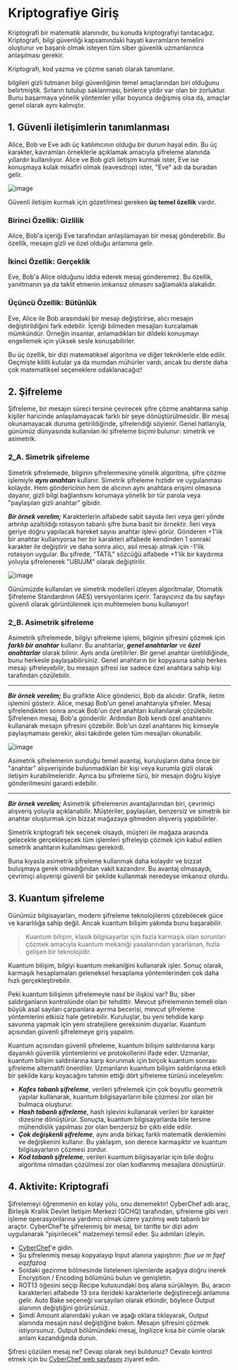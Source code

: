 # Kriptografiye Giriş

Kriptografi bir matematik alanınıdır, bu konuda kriptografiyi tanıtacağız. Kriptografi, bilgi güvenliği kapsamındaki hayati kavramların temelini oluşturur ve başarılı olmak isteyen tüm siber güvenlik uzmanlarınca anlaşılması gerekir.

Kriptografi, kod yazma ve çözme sanatı olarak tanımlanır.

bilgileri gizli tutmanın bilgi güvenliğinin temel amaçlarından biri olduğunu belirtmiştik. Sırların tutulup saklanması, binlerce yıldır var olan bir zorluktur. Bunu başarmaya yönelik yöntemler yıllar boyunca değişmiş olsa da, amaçlar genel olarak aynı kalmıştır.

## 1. Güvenli iletişimlerin tanımlanması

Alice, Bob ve Eve adlı üç katılımcının olduğu bir durum hayal edin. Bu üç karakter, kavramları örneklerle açıklamak amacıyla şifreleme alanında yıllardır kullanılıyor. Alice ve Bob gizli iletişim kurmak ister, Eve ise konuşmaya kulak misafiri olmak (eavesdrop) ister, "Eve" adı da buradan gelir.

![image](https://github.com/user-attachments/assets/fe5d7802-6b37-4c9f-a4d5-7060742faccd)

Güvenli iletişim kurmak için gözetilmesi gereken **üç temel özellik** vardır.

### Birinci Özellik: Gizlilik

Alice, Bob'a içeriği Eve tarafından anlaşılamayan bir mesaj gönderebilir. Bu özellik, mesajın gizli ve özel olduğu anlamına gelir.

### İkinci Özellik: Gerçeklik

Eve, Bob'a Alice olduğunu iddia ederek mesaj gönderemez. Bu özellik, yanıltmanın ya da taklit etmenin imkansız olmasını sağlamakla alakalıdır.

### Üçüncü Özellik: Bütünlük

Eve, Alice ile Bob arasındaki bir mesajı değiştirirse, alıcı mesajın değiştirildiğini fark edebilir. İçeriği bilmeden mesajları kurcalamak mümkündür. Örneğin insanlar, anlamadıkları bir dildeki konuşmayı engellemek için yüksek sesle konuşabilirler.

Bu üç özellik, bir dizi matematiksel algoritma ve diğer tekniklerle elde edilir. Geçmişte kilitli kutular ya da mumdan mühürler vardı, ancak bu derste daha çok matematiksel seçeneklere odaklanacağız!

## 2. Şifreleme

Şifreleme, bir mesajın süreci tersine çevirecek şifre çözme anahtarına sahip kişiler haricinde anlaşılamayacak farklı bir şeye dönüştürülmesidir. Bir mesaj okunamayacak duruma getirildiğinde, şifrelendiği söylenir. Genel hatlarıyla, günümüz dünyasında kullanılan iki şifreleme biçimi bulunur: simetrik ve asimetrik.

### 2_A. Simetrik şifreleme

Simetrik şifrelemede, bilginin şifrelenmesine yönelik algoritma, şifre çözme işlemiyle ***aynı anahtarı*** kullanır. Simetrik şifreleme hızlıdır ve uygulanması kolaydır. Hem göndericinin hem de alıcının aynı anahtara erişimi olmasına dayanır, gizli bilgi bağlantısını korumaya yönelik bir tür parola veya "paylaşılan gizli anahtar" gibidir.

***Bir örnek verelim;***
Karakterlerin alfabede sabit sayıda ileri veya geri yönde artırılıp azaltıldığı rotasyon tabanlı şifre buna basit bir örnektir. İleri veya geriye doğru yapılacak hareket sayısı anahtar işlevi görür. Gönderen +1'lik bir anahtar kullanıyorsa her bir karakteri alfabede kendinden 1 sonraki karakter ile değiştirir ve daha sonra alıcı, asıl mesajı almak için -1'lik rotasyon uygular. Bu şifrede, "TATİL" sözcüğü alfabede +1'lik bir kaydırma yoluyla şifrelenerek "UBUJM" olarak değiştirilir.

![image](https://github.com/user-attachments/assets/30e1e0c1-85af-420b-9f32-39faad7adbcb)

Günümüzde kullanılan ve simetrik modelleri izleyen algoritmalar, Otomatik Şifreleme Standardının (AES) versiyonlarını içerir. Tarayıcınız da bu sayfayı güvenli olarak görüntülemek için muhtemelen bunu kullanıyor!

### 2_B. Asimetrik şifreleme

Asimetrik şifrelemede, bilgiyi şifreleme işlemi, bilginin şifresini çözmek için ***farklı bir anahtar*** kullanır. Bu anahtarlar, ***genel anahtarlar*** ve ***özel anahtarlar*** olarak bilinir. Aynı anda üretilirler. Bir genel anahtar üretildiğinde, bunu herkesle paylaşabilirsiniz. Genel anahtarın bir kopyasına sahip herkes mesajı şifreleyebilir, bu mesajın şifresi ise sadece özel anahtara sahip kişi tarafından çözülebilir.

-------------------------------------------------------------------------------------------------------------

***Bir örnek verelim;***
Bu grafikte Alice gönderici, Bob da alıcıdır. Grafik, iletim işlemini gösterir. Alice, mesajı Bob'un genel anahtarıyla şifreler. Mesaj şifrelendikten sonra ancak Bob'un özel anahtarı kullanılarak çözülebilir. Şifrelenen mesaj, Bob'a gönderilir. Ardından Bob kendi özel anahtarını kullanarak mesajın şifresini çözebilir. Bob'un özel anahtarını hiç kimseyle paylaşmaması gerekir, aksi takdirde gelen tüm mesajları okunabilir.

![image](https://github.com/user-attachments/assets/13200ec8-5e92-42ab-a5b1-a0a604ac2ddb)

Asimetrik şifrelemenin sunduğu temel avantaj, kuruluşların daha önce bir "anahtar" alışverişinde bulunmadıkları bir kişi veya kurumla gizli olarak iletişim kurabilmeleridir. Ayrıca bu şifreleme türü, bir mesajın doğru kişiye gönderilmesini garanti edebilir.

-------------------------------------------------------------------------------------------------------------

***Bir örnek verelim;***
Asimetrik şifrelemenin avantajlarından biri, çevrimiçi alışveriş yoluyla açıklanabilir. Müşteriler, paylaşılan, benzersiz ve simetrik bir anahtar oluşturmak için bizzat mağazaya gitmeden alışveriş yapabilirler.

Simetrik kriptografi tek seçenek olsaydı, müşteri ile mağaza arasında gelecekte gerçekleşecek tüm işlemleri şifreleyip çözmek için kabul edilen simetrik anahtarın kullanılması gerekirdi.

Buna kıyasla asimetrik şifreleme kullanmak daha kolaydır ve bizzat buluşmaya gerek olmadığından vakit kazandırır. Bu avantaj olmasaydı, çevrimiçi alışverişi güvenli bir şekilde kullanmak neredeyse imkansız olurdu.

## 3. Kuantum şifreleme

Günümüz bilgisayarları, modern şifreleme teknolojilerini çözebilecek güce ve kararlılığa sahip değil. Ancak kuantum bilişim yakında bunu başarabilir.

> Kuantum bilişim, klasik bilgisayarlar için fazla karmaşık olan sorunları çözmek amacıyla kuantum mekaniği yasalarından yararlanan, hızla gelişen bir teknolojidir.

Kuantum bilişim, bilgiyi kuantum mekaniğini kullanarak işler. Sonuç olarak, karmaşık hesaplamaları geleneksel hesaplama yöntemlerinden çok daha hızlı gerçekleştirebilir.

Peki kuantum bilişimin şifrelemeyle nasıl bir ilişkisi var? Bu, siber saldırganların kontrolünde olan bir tehdittir. Mevcut şifrelemenin temeli olan büyük asal sayıları çarpanlara ayırma becerisi, mevcut şifreleme yöntemlerini etkisiz hale getirebilir. Kuruluşlar, bu yeni tehdide karşı savunma yapmak için yeni stratejilere gereksinim duyarlar. Kuantum açısından güvenli şifrelemeye giriş yapalım.

Kuantum açısından güvenli şifreleme, kuantum bilişim saldırılarına karşı dayanıklı güvenlik yöntemlerini ve protokollerini ifade eder. Uzmanlar, kuantum bilişim saldırılarına karşı korunmak için birçok kuantum sonrası şifreleme alternatifi önerdiler. Uzmanların kuantum bilişim saldırılarına etkili bir şekilde karşı koyacağını tahmin ettiği dört şifreleme türünü inceleyelim:

+ ***Kafes tabanlı şifreleme***, verileri şifrelemek için çok boyutlu geometrik yapılar kullanarak, kuantum bilgisayarların bile çözmesi zor olan bir bulmaca oluşturur.
+ ***Hash tabanlı şifreleme***, hash işlevini kullanarak verileri bir karakter dizesine dönüştürür. Sonuçta, kuantum bilgisayarlarda bile tersine mühendislik yapılması zor olan benzersiz bir çıktı elde edilir.
+ ***Çok değişkenli şifreleme***, aynı anda birkaç farklı matematik denklemini ve değişkenini kullanır. Bu yaklaşım, son derece karmaşıktır ve kuantum bilgisayarların çözmesi zordur.
+ ***Kod tabanlı şifreleme***, verileri kuantum bilgisayarlar için bile doğru algoritma olmadan çözülmesi zor olan kodlanmış mesajlara dönüştürür.

## 4. Aktivite: Kriptografi

Şifrelemeyi öğrenmenin en kolay yolu, onu denemektir! CyberChef adlı araç, Birleşik Krallık Devlet İletişim Merkezi (GCHQ) tarafından, şifreleme gibi veri işleme operasyonlarına yardımcı olmak üzere yazılmış web tabanlı bir araçtır. CyberChef'te şifrelenmiş bir mesaj, bir tarifte bir dizi adım uygulanarak "pişirilecek" malzemeyi temsil eder. Şu adımları izleyin.

+ [CyberChef](https://gchq.github.io/CyberChef/)'e gidin.
+ Şu şifrelenmiş mesajı kopyalayıp Input  alanına yapıştırın: *ftue ue m fqef eqzfqzoq*
+ Soldaki gezinme bölmesinde listelenen işlemlerde aşağıya doğru inerek Encryption / Encoding bölümünü bulun ve genişletin.
+ ROT13 öğesini seçip Recipe kutusundaki boş alana sürükleyin. Bu, aracın karakterleri alfabede 13 sıra ilerideki karakterlerle değiştireceği anlamına gelir. Auto Bake seçeneği varsayılan olarak etkindir, böylece Output alanının değiştiğini görürsünüz.
+ Şimdi Amount alanındaki yukarı ve aşağı oklara tıklayarak, Output alanında mesajın nasıl değiştiğine bakın. Mesajın şifresini çözmek istiyorsunuz. Output  bölümündeki mesaj, İngilizce kısa bir cümle olarak anlam kazandığında durun.

Şifresi çözülen mesaj ne? Cevap olarak neyi buldunuz? Cevabı kontrol etmek için bu [CyberChef web sayfasını](https://gchq.github.io/CyberChef/#recipe=ROT13(true,true,true,14)&input=ZnR1ZSB1ZSBtIGZxZWYgZXF6ZnF6b3Eg) ziyaret edin.
